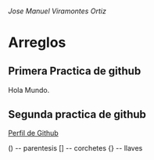 ###### Jose Manuel Viramontes Ortiz
# Arreglos

## Primera Practica de github

Hola Mundo.

## Segunda practica de github

[Perfil de Github](https://github.com/unciafidelis)

() -- parentesis
[] -- corchetes
{} -- llaves
